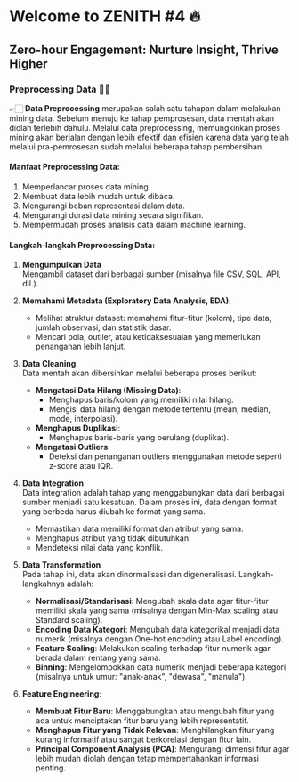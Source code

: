 # Welcome to ZENITH #4 🔥  
## Zero-hour Engagement: Nurture Insight, Thrive Higher

### Preprocessing Data 👩‍💻

👉🏻 **Data Preprocessing** merupakan salah satu tahapan dalam melakukan mining data. Sebelum menuju ke tahap pemprosesan, data mentah akan diolah terlebih dahulu. Melalui data preprocessing, memungkinkan proses mining akan berjalan dengan lebih efektif dan efisien karena data yang telah melalui pra-pemrosesan sudah melalui beberapa tahap pembersihan.

#### Manfaat Preprocessing Data:
1. Memperlancar proses data mining.
2. Membuat data lebih mudah untuk dibaca.
3. Mengurangi beban representasi dalam data.
4. Mengurangi durasi data mining secara signifikan.
5. Mempermudah proses analisis data dalam machine learning.

#### Langkah-langkah Preprocessing Data:
1. **Mengumpulkan Data**  
   Mengambil dataset dari berbagai sumber (misalnya file CSV, SQL, API, dll.).

2. **Memahami Metadata (Exploratory Data Analysis, EDA)**:
   - Melihat struktur dataset: memahami fitur-fitur (kolom), tipe data, jumlah observasi, dan statistik dasar.
   - Mencari pola, outlier, atau ketidaksesuaian yang memerlukan penanganan lebih lanjut.

3. **Data Cleaning**  
   Data mentah akan dibersihkan melalui beberapa proses berikut:
   - **Mengatasi Data Hilang (Missing Data)**:
     - Menghapus baris/kolom yang memiliki nilai hilang.
     - Mengisi data hilang dengan metode tertentu (mean, median, mode, interpolasi).
   - **Menghapus Duplikasi**:
     - Menghapus baris-baris yang berulang (duplikat).
   - **Mengatasi Outliers**:
     - Deteksi dan penanganan outliers menggunakan metode seperti z-score atau IQR.

4. **Data Integration**  
   Data integration adalah tahap yang menggabungkan data dari berbagai sumber menjadi satu kesatuan. Dalam proses ini, data dengan format yang berbeda harus diubah ke format yang sama.
   - Memastikan data memiliki format dan atribut yang sama.
   - Menghapus atribut yang tidak dibutuhkan.
   - Mendeteksi nilai data yang konflik.

5. **Data Transformation**  
   Pada tahap ini, data akan dinormalisasi dan digeneralisasi. Langkah-langkahnya adalah:
   - **Normalisasi/Standarisasi**: Mengubah skala data agar fitur-fitur memiliki skala yang sama (misalnya dengan Min-Max scaling atau Standard scaling).
   - **Encoding Data Kategori**: Mengubah data kategorikal menjadi data numerik (misalnya dengan One-hot encoding atau Label encoding).
   - **Feature Scaling**: Melakukan scaling terhadap fitur numerik agar berada dalam rentang yang sama.
   - **Binning**: Mengelompokkan data numerik menjadi beberapa kategori (misalnya untuk umur: "anak-anak", "dewasa", "manula").

6. **Feature Engineering**:
   - **Membuat Fitur Baru**: Menggabungkan atau mengubah fitur yang ada untuk menciptakan fitur baru yang lebih representatif.
   - **Menghapus Fitur yang Tidak Relevan**: Menghilangkan fitur yang kurang informatif atau sangat berkorelasi dengan fitur lain.
   - **Principal Component Analysis (PCA)**: Mengurangi dimensi fitur agar lebih mudah diolah dengan tetap mempertahankan informasi penting.
